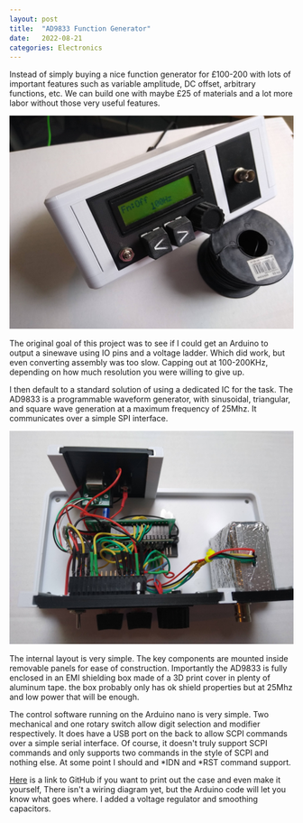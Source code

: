 ```yaml
---
layout: post
title:  "AD9833 Function Generator"
date:   2022-08-21
categories: Electronics
---
```


Instead of simply buying a nice function generator for £100-200 with lots of important features such as variable amplitude, DC offset,  arbitrary functions, etc. We can build one with maybe £25 of materials and a lot more labor without those very useful features.

![Inside the unit](/assets/AD9833/outside.jpg)

The original goal of this project was to see if I could get an Arduino to output a sinewave using IO pins and a voltage ladder. Which did work, but even converting assembly was too slow. Capping out at 100-200KHz, depending on how much resolution you were willing to give up.

I then default to a standard solution of using a dedicated IC for the task. The AD9833 is a programmable waveform generator, with sinusoidal, triangular, and square wave generation at a maximum frequency of 25Mhz. It communicates over a simple SPI interface.

![Inside the unit](/assets/AD9833/inside.jpg)

The internal layout is very simple. The key components are mounted inside removable panels for ease of construction. Importantly the AD9833 is fully enclosed in an EMI shielding box made of a 3D print cover in plenty of aluminum tape. the box probably only has ok shield properties but at 25Mhz and low power that will be enough.

The control software running on the Arduino nano is very simple. Two mechanical and one rotary switch allow digit selection and modifier respectively. It does have a USB port on the back to allow SCPI commands over a simple serial interface. Of course, it doesn't truly support SCPI commands and only supports two commands in the style of SCPI and nothing else. At some point I should and *IDN and *RST command support.

[Here](https://github.com/HalfHeuslerAlloy/AD9833-Function-Generator) is a link to GitHub if you want to print out the case and even make it yourself, There isn't a wiring diagram yet, but the Arduino code will let you know what goes where. I added a voltage regulator and smoothing capacitors.